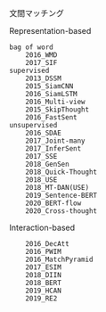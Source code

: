 文間マッチング

Representation-based

    bag of word
        2016_WMD
        2017_SIF
    supervised
        2013_DSSM
        2015_SiamCNN
        2016_SiamLSTM
        2016_Multi-view
        2015_SkipThought
        2016_FastSent
    unsupervised
        2016_SDAE
        2017_Joint-many
        2017_InferSent
        2017_SSE
        2018_GenSen
        2018_Quick-Thought
        2018_USE
        2018_MT-DAN(USE)
        2019_Sentence-BERT
        2020_BERT-flow
        2020_Cross-thought
Interaction-based

        2016_DecAtt
        2016_PWIM
        2016_MatchPyramid
        2017_ESIM
        2018_DIIN
        2018_BERT
        2019_HCAN
        2019_RE2

    
